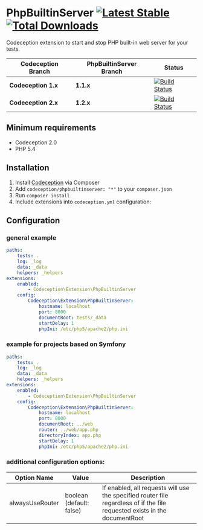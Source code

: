 PhpBuiltinServer [![Latest Stable](https://poser.pugx.org/codeception/phpbuiltinserver/version.png)](https://packagist.org/packages/codeception/phpbuiltinserver) [![Total Downloads](https://poser.pugx.org/codeception/phpbuiltinserver/downloads.png)](https://packagist.org/packages/codeception/phpbuiltinserver)
================

Codeception extension to start and stop PHP built-in web server for your tests.

| Codeception Branch | PhpBuiltinServer Branch | Status |
| ------- | -------- | -------- |
| **Codeception 1.x** | **1.1.x** | [![Build Status](https://secure.travis-ci.org/tiger-seo/PhpBuiltinServer.png?branch=v1.1.x)](http://travis-ci.org/tiger-seo/PhpBuiltinServer) |
| **Codeception 2.x** | **1.2.x** | [![Build Status](https://secure.travis-ci.org/tiger-seo/PhpBuiltinServer.png?branch=master)](http://travis-ci.org/tiger-seo/PhpBuiltinServer) |

## Minimum requirements

* Codeception 2.0
* PHP 5.4

## Installation

1. Install [Codeception](http://codeception.com) via Composer
2. Add `codeception/phpbuiltinserver: "*"` to your `composer.json`
3. Run `composer install`
4. Include extensions into `codeception.yml` configuration:

## Configuration

### general example

``` yaml
paths:
    tests: .
    log: _log
    data: _data
    helpers: _helpers
extensions:
    enabled:
        - Codeception\Extension\PhpBuiltinServer
    config:
        Codeception\Extension\PhpBuiltinServer:
            hostname: localhost
            port: 8000
            documentRoot: tests/_data
            startDelay: 1
            phpIni: /etc/php5/apache2/php.ini
```

### example for projects based on Symfony
``` yaml
paths:
    tests: .
    log: _log
    data: _data
    helpers: _helpers
extensions:
    enabled:
        - Codeception\Extension\PhpBuiltinServer
    config:
        Codeception\Extension\PhpBuiltinServer:
            hostname: localhost
            port: 8000
            documentRoot: ../web
            router: ../web/app.php
            directoryIndex: app.php
            startDelay: 1
            phpIni: /etc/php5/apache2/php.ini
```
### additional configuration options:
Option Name | Value | Description
--- | --- | ---
alwaysUseRouter | boolean (default: false) | If enabled, all requests will use the specified router file regardless of if the file requested exists in the documentRoot